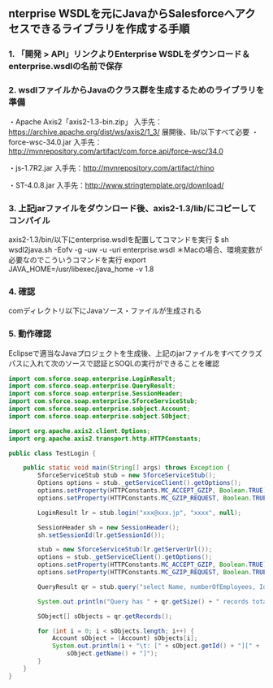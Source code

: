 <!--
title:   Axis2 Enterprise WSDLを使って JavaからForec.comへアクセス
tags:    Java,Salesforce
id:      01901261db7f74ecbf96
private: false
-->
## nterprise WSDLを元にJavaからSalesforceへアクセスできるライブラリを作成する手順

### 1. 「開発 > API」リンクよりEnterprise WSDLをダウンロード＆enterprise.wsdlの名前で保存

### 2. wsdlファイルからJavaのクラス群を生成するためのライブラリを準備
・Apache Axis2「axis2-1.3-bin.zip」
入手先：https://archive.apache.org/dist/ws/axis2/1_3/
展開後、lib/以下すべて必要
・force-wsc-34.0.jar
入手先：http://mvnrepository.com/artifact/com.force.api/force-wsc/34.0

・js-1.7R2.jar
入手先：http://mvnrepository.com/artifact/rhino

・ST-4.0.8.jar
入手先：http://www.stringtemplate.org/download/

### 3. 上記jarファイルをダウンロード後、axis2-1.3/lib/にコピーしてコンパイル
axis2-1.3/bin/以下にenterprise.wsdlを配置してコマンドを実行
$ sh wsdl2java.sh -Eofv -g -uw -u -uri enterprise.wsdl 
＊Macの場合、環境変数が必要なのでこういうコマンドを実行
export JAVA_HOME=/usr/libexec/java_home -v 1.8

### 4. 確認
comディレクトリ以下にJavaソース・ファイルが生成される

### 5. 動作確認
Eclipseで適当なJavaプロジェクトを生成後、上記のjarファイルをすべてクラズパスに入れて次のソースで認証とSOQLの実行ができることを確認

```java
import com.sforce.soap.enterprise.LoginResult;
import com.sforce.soap.enterprise.QueryResult;
import com.sforce.soap.enterprise.SessionHeader;
import com.sforce.soap.enterprise.SforceServiceStub;
import com.sforce.soap.enterprise.sobject.Account;
import com.sforce.soap.enterprise.sobject.SObject;

import org.apache.axis2.client.Options;
import org.apache.axis2.transport.http.HTTPConstants;

public class TestLogin {

    public static void main(String[] args) throws Exception {
        SforceServiceStub stub = new SforceServiceStub();
        Options options = stub._getServiceClient().getOptions();
        options.setProperty(HTTPConstants.MC_ACCEPT_GZIP, Boolean.TRUE);
        options.setProperty(HTTPConstants.MC_GZIP_REQUEST, Boolean.TRUE);

        LoginResult lr = stub.login("xxx@xxx.jp", "xxxx", null);

        SessionHeader sh = new SessionHeader();
        sh.setSessionId(lr.getSessionId());

        stub = new SforceServiceStub(lr.getServerUrl());
        options = stub._getServiceClient().getOptions();
        options.setProperty(HTTPConstants.MC_ACCEPT_GZIP, Boolean.TRUE);
        options.setProperty(HTTPConstants.MC_GZIP_REQUEST, Boolean.TRUE);

        QueryResult qr = stub.query("select Name, numberOfEmployees, Id, Industry from Account", sh, null, null, null);

        System.out.println("Query has " + qr.getSize() + " records total");

        SObject[] sObjects = qr.getRecords();

        for (int i = 0; i < sObjects.length; i++) {
            Account sObject = (Account) sObjects[i];
            System.out.println(i + "\t: [" + sObject.getId() + "][" +
                sObject.getName() + "]");
        }
    }
}
```